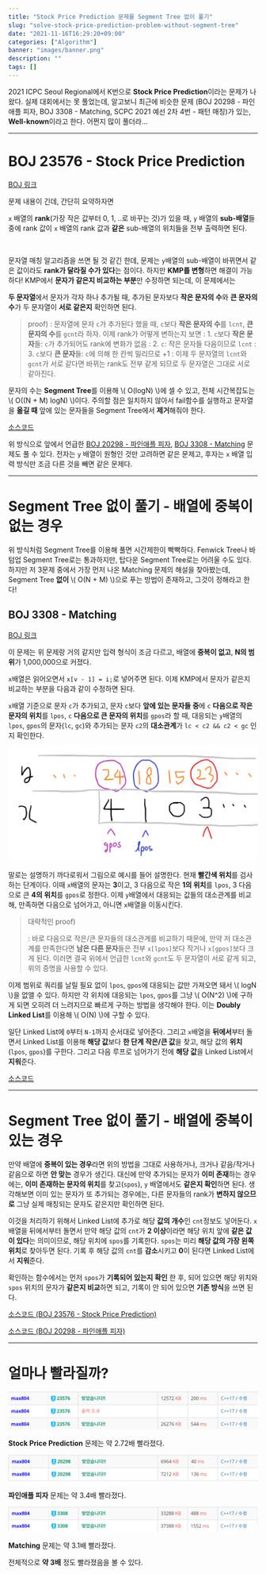 ```yaml
---
title: "Stock Price Prediction 문제를 Segment Tree 없이 풀기"
slug: "solve-stock-price-prediction-problem-without-segment-tree"
date: "2021-11-16T16:29:20+09:00"
categories: ["Algorithm"]
banner: "images/banner.png"
description: ""
tags: []
---
```


2021 ICPC Seoul Regional에서 K번으로 **Stock Price Prediction**이라는 문제가 나왔다. 실제 대회에서는 못 풀었는데, 알고보니 최근에 비슷한 문제 (BOJ 20298 - 파인애플 피자, BOJ 3308 - Matching, SCPC 2021 예선 2차 4번 - 패턴 매칭)가 있는, **Well-known**이라고 한다. 어쩐지 많이 풀더라...

-----

# BOJ 23576 - Stock Price Prediction

[BOJ 링크](https://www.acmicpc.net/problem/23576)

문제 내용이 긴데, 간단히 요약하자면

`x` 배열의 **rank**(가장 작은 값부터 0, 1, ..로 바꾸는 것)가 있을 때, `y` 배열의 **sub-배열**들 중에 rank 값이 `x` 배열의 rank 값과 **같은** sub-배열의 위치들을 전부 출력하면 된다.

<br>

문자열 매칭 알고리즘을 쓰면 될 것 같긴 한데, 문제는 `y`배열의 sub-배열이 바뀌면서 같은 값이라도 **rank가 달라질 수가 있다**는 점이다. 하지만 **KMP를 변형**하면 해결이 가능하다! KMP에서 **문자가 같은지 비교하는 부분**만 수정하면 되는데, 이 문제에서는

**두 문자열**에서 문자가 각자 하나 추가될 때, 추가된 문자보다 **작은 문자의 수**와 **큰 문자의 수**가 두 문자열이 **서로 같은지** 확인하면 된다.

> proof)
> :   문자열에 문자 `c`가 추가된다 했을 때, `c`보다 **작은 문자의 수**를 `lcnt`, **큰 문자의 수**를 `gcnt`라 하자. 이제 rank가 어떻게 변하는지 보면
> :   1.  `c`보다 **작은 문자**들: `c`가 추가되어도 rank에 변화가 없음
> :   2. `c`: 작은 문자들 다음이므로 `lcnt`
> :   3. `c`보다 **큰 문자**들: `c`에 의해 한 칸씩 밀리므로 +1
> :   이제 두 문자열의 `lcnt`와 `gcnt`가 서로 같다면 바뀌는 rank도 전부 같게 되므로 두 문자열은 그대로 서로 같아진다.



문자의 수는 **Segment Tree**를 이용해 \\( O(logN) \\)에 셀 수 있고, 전체 시간복잡도는 \\( O((N + M) logN) \\)이다. 주의할 점은 일치하지 않아서 fail함수를 실행하고 문자열을 **옮길 때** 앞에 있는 문자들을 Segment Tree에서 **제거**해줘야 한다.

[소스코드](https://github.com/Cube219/PS/blob/main/BOJ/23000~24000/23576%20-%20Stock%20Price%20Prediction.cpp)

위 방식으로 앞에서 언급한 [BOJ 20298 - 파인애플 피자](https://www.acmicpc.net/problem/20298), [BOJ 3308 - Matching](https://www.acmicpc.net/problem/3308) 문제도 풀 수 있다. 전자는 `y` 배열이 원형인 것만 고려하면 같은 문제고, 후자는 `x` 배열 입력 방식만 조금 다른 것을 빼면 같은 문제다.

-----

# Segment Tree 없이 풀기 - 배열에 중복이 없는 경우

위 방식처럼 Segment Tree를 이용해 풀면 시간제한이 빡빡하다. Fenwick Tree나 바텀업 Segment Tree로는 통과하지만, 탑다운 Segment Tree로는 어려울 수도 있다. 하지만 저 3문제 중에서 가장 먼저 나온 Matching 문제의 해설을 찾아봤는데, Segment Tree **없이** \\( O(N + M) \\)으로 푸는 방법이 존재하고, 그것이 정해라고 한다!

## BOJ 3308 - Matching

[BOJ 링크](https://www.acmicpc.net/problem/3308)

이 문제는 위 문제랑 거의 같지만 입력 형식이 조금 다르고, 배열에 **중복이 없고**, **N의 범위**가 1,000,000으로 커졌다.

`x`배열은 읽어오면서 `x[v - 1] = i;`로 넣어주면 된다. 이제 KMP에서 문자가 같은지 비교하는 부분을 다음과 같이 수정하면 된다.

`x`배열 기준으로 문자 `c`가 추가되고, 문자 `c`보다 **앞에 있는 문자들 중**에 `c` **다음으로 작은 문자의 위치**를 `lpos`, `c` **다음으로 큰 문자의 위치**를 `gpos`라 할 때, 대응되는 `y`배열의 `lpos`, `gpos`의 문자(`lc`, `gc`)와 추가되는 문자 `c2`의 **대소관계**가 `lc < c2 && c2 < gc` 인지 확인한다.

![p1.png](images/p1.png)

말로는 설명하기 까다로워서 그림으로 예시를 들어 설명한다. 현재 **빨간색 위치**를 검사하는 단계이다. 이때 `x`배열의 문자는 **3**이고, 3 다음으로 작은 **1의 위치**를 `lpos`, 3 다음으로 큰 **4의 위치**를 `gpos`로 정한다. 이제 `y`배열에서 대응되는 값들의 대소관계를 비교해, 만족하면 다음으로 넘어가고, 아니면 `x`배열을 이동시킨다.

> 대략적인 proof)
>
> : 바로 다음으로 작은/큰 문자들의 대소관계를 비교하기 때문에, 만약 저 대소관계를 만족한다면 **남은 다른 문자**들은 전부 `x[lpos]`보다 작거나 `x[gpos]`보다 크게 된다. 이러면 결국 위에서 언급한 `lcnt`와 `gcnt`도 두 문자열이 서로 같게 되고, 위의 증명을 사용할 수 있다.

이제 범위로 쿼리를 날릴 필요 없이 `lpos`, `gpos`에 대응되는 값만 가져오면 돼서 \\( logN \\)을 없앨 수 있다. 하지만 각 위치에 대응되는 `lpos`, `gpos`를 그냥 \\( O(N^2) \\)에 구하게 되면 오히려 더 느려지므로 빠르게 구하는 방법을 생각해야 한다. 이는 **Doubly Linked List**를 이용해 \\( O(N) \\)에 구할 수 있다.

일단 Linked List에 `0`부터 `N-1`까지 순서대로 넣어준다. 그리고 `x`배열을 **뒤에서**부터 돌면서 Linked List를 이용해 **해당 값**보다 **한 단계 작은/큰 값**을 찾고, 해당 값의 **위치**(`lpos`, `gpos`)를 구한다. 그리고 다음 루프로 넘어가기 전에 **해당 값**을 Linked List에서 **지워**준다.

[소스코드](https://github.com/Cube219/PS/blob/main/BOJ/3000~4000/3308%20-%20Matching(WithoutSegTree).cpp)

-----

# Segment Tree 없이 풀기 - 배열에 중복이 있는 경우

만약 배열에 **중복이 있는 경우**라면 위의 방법을 그대로 사용하거나, 크거나 같음/작거나 같음으로 하면 **안 맞는** 경우가 생긴다. 대신에 만약 추가되는 문자가 **이미 존재**하는 경우에는, **이미 존재하는 문자의 위치**를 찾고(`spos`), `y` 배열에서도 **같은지 확인**하면 된다. 생각해보면 이미 있는 문자가 또 추가되는 경우에는, 다른 문자들의 rank가 **변하지 않으므로** 그냥 실제 매칭되는 문자도 같은지만 확인하면 된다.

이것을 처리하기 위해서 Linked List에 추가로 해당 **값의 개수**인 `cnt`정보도 넣어둔다. `x`배열을 뒤에서부터 돌면서 만약 해당 값의 `cnt`가 **2 이상**이라면 해당 위치 앞에 **같은 값이 있다**는 의미이므로, 해당 위치에 `spos`를 기록한다. `spos`는 미리 **해당 값의 가장 왼쪽 위치**로 찾아두면 된다. 기록 후 해당 값의 `cnt`를 **감소**시키고 **0**이 된다면 Linked List에서 **지워**준다.

확인하는 함수에서는 먼저 `spos`가 **기록되어 있는지 확인** 한 후, 되어 있으면 해당 위치와 `spos` 위치의 문자가 **같은지 비교**하면 되고, 기록이 안 되어 있으면 **기존 방식**을 쓰면 된다.

[소스코드 (BOJ 23576 - Stock Price Prediction)](https://github.com/Cube219/PS/blob/main/BOJ/23000~24000/23576%20-%20Stock%20Price%20Prediction(WithoutSegTree).cpp)

[소스코드 (BOJ 20298 - 파인애플 피자)](https://github.com/Cube219/PS/blob/main/BOJ/20000~21000/20298%20-%20%ED%8C%8C%EC%9D%B8%EC%95%A0%ED%94%8C%20%ED%94%BC%EC%9E%90(WithoutSegTree).cpp)

-----

# 얼마나 빨라질까?

![23576](images/23576.png)

**Stock Price Prediction** 문제는 약 2.72배 빨라졌다.

![20298](images/20298.png)

**파인애플 피자** 문제는 약 3.4배 빨라졌다.

![3308](images/3308.png)

**Matching** 문제는 약 3.1배 빨라졌다.

전체적으로 **약 3배** 정도 빨라졌음을 볼 수 있다.
